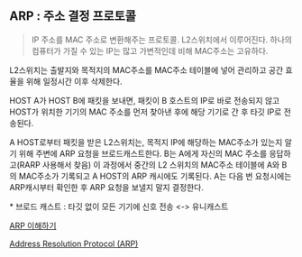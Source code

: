 ## ARP : 주소 결정 프로토콜

> IP 주소를 MAC 주소로 변환해주는 프로토콜. L2스위치에서 이루어진다.
> 하나의 컴퓨터가 가질 수 있는 IP는 많고 가변적인데 비해 MAC주소는 고유하다.

L2스위치는 출발지와 목적지의 MAC주소를 MAC주소 테이블에 넣어 관리하고 공간 효율을 위해 일정시간 이후 삭제한다.

HOST A가 HOST B에 패킷을 보내면, 패킷이 B 호스트의 IP로 바로 전송되지 않고 HOST가 위치한 기기의 MAC 주소를 먼저 찾아낸 후에 해당 기기로 간 후 타깃 IP로 전송된다.

A HOST로부터 패킷을 받은 L2스위치는, 목적지 IP에 해당하는 MAC주소가 있는지 알기 위해 주변에 ARP 요청을 브로드캐스트한다. B는 A에게 자신의 MAC 주소를 응답하고(RARP 사용해서 찾음) 이 과정에서 중간의 L2 스위치의 MAC주소 테이블에 A와 B의 MAC주소가 기록되고 A HOST의 ARP 캐시에도 기록된다. A는 다음 번 요청시에는 ARP캐시부터 확인한 후 ARP 요청을 보낼지 말지 결정한다.

\* 브로드 캐스트 : 타깃 없이 모든 기기에 신호 전송 <-> 유니캐스트

[ARP 이해하기](https://www.stevenjlee.net/2020/06/07/%EC%9D%B4%ED%95%B4%ED%95%98%EA%B8%B0-arp-address-resolution-protocol-%ED%94%84%EB%A1%9C%ED%86%A0%EC%BD%9C/)

[Address Resolution Protocol (ARP)](https://www.techtarget.com/searchnetworking/definition/Address-Resolution-Protocol-ARP)
